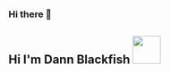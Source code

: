 ### Hi there 👋
<h2>Hi I'm Dann Blackfish <img src="https://media.giphy.com/media/86AOwboOKBxjWKqL7a/giphy.gif" width="50"></h2>

<!--
**DannBlackfish/DannBlackfish** is a ✨ _special_ ✨ repository because its `README.md` (this file) appears on your GitHub profile.

Here are some ideas to get you started:

- 🔭 I’m currently working on ...
- 🌱 I’m currently learning ...
- 👯 I’m looking to collaborate on ...
- 🤔 I’m looking for help with ...
- 💬 Ask me about ...
- 📫 How to reach me: ...
- 😄 Pronouns: ...
- ⚡ Fun fact: ...
-->
